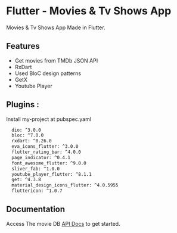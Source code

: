 # Flutter - Movies & Tv Shows App

Movies & Tv Shows App Made in Flutter.


## Features

- Get movies from TMDb JSON API
- RxDart
- Used BloC design patterns
- GetX
- Youtube Player


## Plugins :

Install my-project at pubspec.yaml

```bash
  dio: ^3.0.0
  bloc: ^7.0.0
  rxdart: ^0.26.0
  eva_icons_flutter: ^3.0.0
  flutter_rating_bar: ^4.0.0
  page_indicator: ^0.4.1
  font_awesome_flutter: ^9.0.0
  sliver_fab: ^1.0.0
  youtube_player_flutter: ^8.1.1
  get: ^4.3.8
  material_design_icons_flutter: ^4.0.5955
  fluttericon: ^1.0.7
```
    
## Documentation

Access The movie DB [API Docs](https://developers.themoviedb.org/) to get started.



